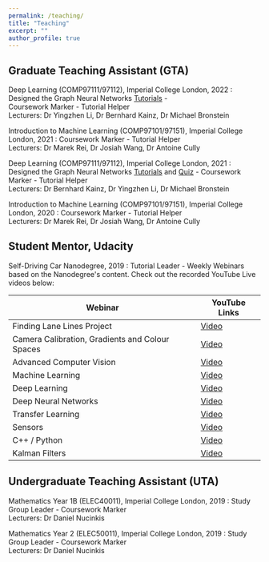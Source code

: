 ```yaml
---
permalink: /teaching/
title: "Teaching"
excerpt: ""
author_profile: true
---
```


## Graduate Teaching Assistant (GTA)

Deep Learning (COMP97111/97112), Imperial College London, 2022 
:   Designed the Graph Neural Networks [Tutorials](https://www.doc.ic.ac.uk/~bkainz/teaching/DL/T09_GCNs.pdf) -  
Coursework Marker - Tutorial Helper\
Lecturers: Dr Yingzhen Li, Dr Bernhard Kainz, Dr Michael Bronstein

Introduction to Machine Learning (COMP97101/97151), Imperial College London, 2021 
:   Coursework Marker - Tutorial Helper\
Lecturers: Dr Marek Rei, Dr Josiah Wang, Dr Antoine Cully 

Deep Learning (COMP97111/97112), Imperial College London, 2021 
:   Designed the Graph Neural Networks [Tutorials](https://www.doc.ic.ac.uk/~bkainz/teaching/DL/T09_GCNs.pdf) and [Quiz](https://quizizz.com/admin/quiz/6033e5f2636d8c001b08eb6a/deep-learning-gnns) - 
Coursework Marker - Tutorial Helper\
Lecturers: Dr Bernhard Kainz, Dr Yingzhen Li, Dr Michael Bronstein 

Introduction to Machine Learning (COMP97101/97151), Imperial College London, 2020
:   Coursework Marker - Tutorial Helper\
Lecturers: Dr Marek Rei, Dr Josiah Wang, Dr Antoine Cully 

## Student Mentor, Udacity

Self-Driving Car Nanodegree, 2019 
:   Tutorial Leader - Weekly Webinars based on the Nanodegree's content. Check out the recorded YouTube Live videos below:

| Webinar  | YouTube Links |  
| -------- | ------ |
| Finding Lane Lines Project | [Video](https://youtu.be/F6PrgOS_cAA) | 
| Camera Calibration, Gradients and Colour Spaces | [Video](https://youtu.be/si5Qo2BWEk8) |
| Advanced Computer Vision    | [Video](https://youtu.be/5RPqrCyJxDE) | 
| Machine Learning    | [Video](https://youtu.be/4wa3sTeVK7A) |
| Deep Learning    | [Video](https://youtu.be/OiNCEGQ8_XM) | 
| Deep Neural Networks    | [Video](https://youtu.be/Lo2o1Fk9BZw) | 
| Transfer Learning    | [Video](https://youtu.be/TWrkdTGzUf8) |
|  Sensors   | [Video](https://youtu.be/od-CK2j8yYY) | 
|  C++ / Python   | [Video](https://youtu.be/9h9BPeM25x4) |
|  Kalman Filters   | [Video](https://youtu.be/nP7VNlWvDg0) | 

## Undergraduate Teaching Assistant (UTA)

Mathematics Year 1B (ELEC40011), Imperial College London, 2019
:   Study Group Leader - Coursework Marker\
Lecturers: Dr Daniel Nucinkis

Mathematics Year 2 (ELEC50011), Imperial College London, 2019
:   Study Group Leader - Coursework Marker\
Lecturers: Dr Daniel Nucinkis
